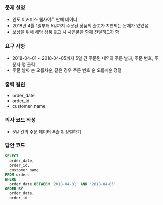 ### 문제 설명
- 인도 이커머스 웹사이트 판매 데이터
- 2018년 4월 1일부터 5일까지 주문된 상품의 출고가 지연되는 문제가 있었음
- 보상을 위해 해당 상품 출고 시 사은품을 함께 전달하고자 함

### 요구 사항
- 2018-04-01 ~ 2018-04-05까지 5일 간 주문된 내역의 주문 날짜, 주문 번호, 주문자 명 출력
- 주문 날짜 순 오름차순, 같은 경우 주문 번호 순 오름차순 정렬

### 출력 컬럼
- order_date
- order_id
- customer_name

### 의사 코드 작성
- 5일 간의 주문 데이터 추출 & 정렬하기

### 답안 코드
```sql
SELECT
  order_date,
  order_id,
  customer_name
FROM orders
WHERE
  order_date BETWEEN '2018-04-01' AND '2018-04-05'
ORDER BY
  order_date,
  order_id
```
